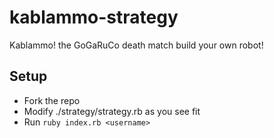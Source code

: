 kablammo-strategy
=================

Kablammo!  the GoGaRuCo death match
build your own robot!


Setup
-----

- Fork the repo
- Modify ./strategy/strategy.rb as you see fit
- Run `ruby index.rb <username>`
